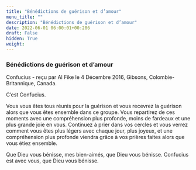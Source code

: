 ```yaml
---
title: "Bénédictions de guérison et d’amour"
menu_title: ""
description: "Bénédictions de guérison et d’amour"
date: 2022-06-01 06:00:01+00:286
draft: False
hidden: True
weight:
---
```

### Bénédictions de guérison et d’amour

Confucius - reçu par Al Fike le 4 Décembre 2016, Gibsons, Colombie-Britannique, Canada.

C’est Confucius.

Vous vous êtes tous réunis pour la guérison et vous recevrez la guérison alors que vous êtes ensemble dans ce groupe. Vous repartirez de ces moments avec une compréhension plus profonde, moins de fardeaux et une plus grande joie en vous. Continuez à prier dans vos cercles et vous verrez comment vous êtes plus légers avec chaque jour, plus joyeux, et une compréhension plus profonde viendra grâce à vos prières faites alors que vous étiez ensemble.

Que Dieu vous bénisse, mes bien-aimés, que Dieu vous bénisse. Confucius est avec vous, que Dieu vous bénisse.

